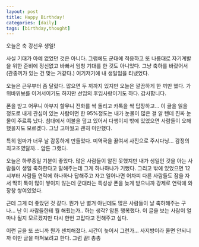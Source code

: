 ```yaml
---
layout: post
title: Happy Birthday!
categories: [daily]
tags: [birthday,thought]
---
```

오늘은 축 강선우 생일!

사실 기대가 아예 없었던 것은 아니다. 그럼에도 군대에 적응하고 또 나름대로 자기계발을 위한 준비에 정신없고 바빠서 엄청 기대를 한 것도 아니었다.
그냥 축하를 바랐어서 (관종끼가 있는 건 맞는 거같다.) 여기저기에 내 생일임을 티냈었다.

오늘은 근무부터 좀 달랐다. 많으면 두 끼까지 있지만 오늘은 깔끔하게 한 끼만 했다. 가위바위보를 이겨서이기도 하지만 선임의 후임사랑이기도 하다. 감사합니다.

폰을 받고 어무니 아부지 할무니 전화를 싹 돌리고 카톡을 싹 답장하고... 이 글을 읽을 정도로 내게 관심이 있는 사람이면 한 95%정도는 내가 눈물이 많은 걸 알 텐데
진짜 눈물이 주르륵 났다. 침대에서 이불을 덮고 있어서 다행이지 밖에 있었으면 사람들이 오해했을지도 모르겠다. 그냥 고마웠고 괜히 미안했다.

특히 엄마가 너무 날 감동하게 만들었다. 미역국을 끓여서 사진으로 주시다닝... 감정의 최고조였달까... 암튼 그랬다.

오늘은 하루종일 기분이 좋았다. 많은 사람들이 알진 못했지만 내가 생일인 것을 아는 사람들이 생일 축하한다고 말해주는데 그게 하나하나가 기뻤다.
그리고 밖에 있었으면 12시부터 사람들 연락에 하나하나 답해주고 자고 일어나면 어차피 다른 사람들도 잠을 자서 딱히 톡이 많이 쌓이지 않는데
군대라는 특성상 폰을 늦게 받으니까 강제로 연락에 와장창 쌓여있었다.

근데 그게 더 좋았던 것 같다. 뭔가 난 별거 아닌데도 많은 사람들이 날 축하해주는 구나... 난 이 사람들한테 뭘 해줬는가.. 하는 생각? 암튼 행복했다. 이 글을 보는 사람이 얼마나 될지 모르겠지만
다시 한번 고맙다고 전해주고 싶다.

이런 글을 또 쓰니까 뭔가 센치해졌다. 시간이 늦어서 그런가... 사지방이라 울면 안되니까 이만 글을 마쳐보려고 한다. 
그럼 끝! 총총
